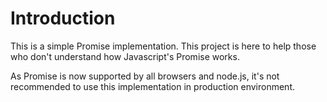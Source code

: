 # Introduction

This is a simple Promise implementation. This project is here to help those who don't understand how Javascript's Promise works.

As Promise is now supported by all browsers and node.js, it's not recommended to use this implementation in production environment.


